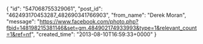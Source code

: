 {
   "id": "547068755329061",
   "post_id": "462493170453287_482690341766903",
   "from_name": "Derek Moran",
   "message": "https://www.facebook.com/photo.php?fbid=148198215381146&set=gm.484902174933993&type=1&relevant_count=1&ref=nf",
   "created_time": "2013-08-10T16:59:33+0000"
 }
